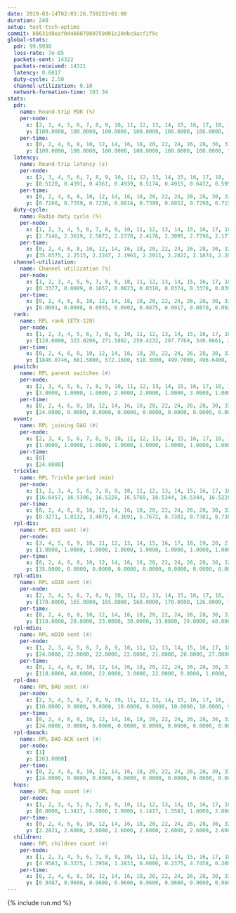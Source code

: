 ```yaml
---
date: 2019-03-14T02:03:26.759222+01:00
duration: 240
setup: test-tsch-optims
commit: 88631d8eaf0d46087989759d01c20dbc9acf1f9c
global-stats:
  pdr: 99.9930
  loss-rate: 7e-05
  packets-sent: 14322
  packets-received: 14321
  latency: 0.6617
  duty-cycle: 2.50
  channel-utilization: 0.10
  network-formation-time: 103.34
stats:
  pdr:
    name: Round-trip PDR (%)
    per-node:
      x: [2, 3, 4, 5, 6, 7, 8, 9, 10, 11, 12, 13, 14, 15, 16, 17, 18, 19, 20, 21, 22, 23, 24, 25]
      y: [100.0000, 100.0000, 100.0000, 100.0000, 100.0000, 100.0000, 100.0000, 100.0000, 100.0000, 100.0000, 100.0000, 100.0000, 100.0000, 100.0000, 100.0000, 100.0000, 100.0000, 100.0000, 100.0000, 100.0000, 100.0000, 100.0000, 99.8371, 100.0000]
    per-time:
      x: [0, 2, 4, 6, 8, 10, 12, 14, 16, 18, 20, 22, 24, 26, 28, 30, 32, 34, 36, 38, 40, 42, 44, 46, 48, 50, 52, 54, 56, 58, 60, 62, 64, 66, 68, 70, 72, 74, 76, 78, 80, 82, 84, 86, 88, 90, 92, 94, 96, 98, 100, 102, 104, 106, 108, 110, 112, 114, 116, 118, 120, 122, 124, 126, 128, 130, 132, 134, 136, 138, 140, 142, 144, 146, 148, 150, 152, 154, 156, 158, 160, 162, 164, 166, 168, 170, 172, 174, 176, 178, 180, 182, 184, 186, 188, 190, 192, 194, 196, 198, 200, 202, 204, 206, 208, 210, 212, 214, 216, 218, 220, 222, 224, 226, 228, 230, 232, 234, 236, 238, 240]
      y: [100.0000, 100.0000, 100.0000, 100.0000, 100.0000, 100.0000, 100.0000, 100.0000, 100.0000, 100.0000, 100.0000, 100.0000, 100.0000, 100.0000, 100.0000, 100.0000, 100.0000, 100.0000, 100.0000, 100.0000, 100.0000, 100.0000, 100.0000, 100.0000, 100.0000, 100.0000, 100.0000, 100.0000, 100.0000, 100.0000, 100.0000, 100.0000, 100.0000, 100.0000, 100.0000, 100.0000, 100.0000, 100.0000, 100.0000, 100.0000, 100.0000, 100.0000, 100.0000, 100.0000, 100.0000, 100.0000, 100.0000, 100.0000, 100.0000, 100.0000, 100.0000, 100.0000, 100.0000, 100.0000, 100.0000, 100.0000, 100.0000, 100.0000, 100.0000, 100.0000, 100.0000, 100.0000, 100.0000, 100.0000, 100.0000, 100.0000, 100.0000, 100.0000, 100.0000, 100.0000, 100.0000, 100.0000, 100.0000, 100.0000, 100.0000, 100.0000, 100.0000, 100.0000, 100.0000, 100.0000, 100.0000, 100.0000, 100.0000, 100.0000, 99.1667, 100.0000, 100.0000, 100.0000, 100.0000, 100.0000, 100.0000, 100.0000, 100.0000, 100.0000, 100.0000, 100.0000, 100.0000, 100.0000, 100.0000, 100.0000, 100.0000, 100.0000, 100.0000, 100.0000, 100.0000, 100.0000, 100.0000, 100.0000, 100.0000, 100.0000, 100.0000, 100.0000, 100.0000, 100.0000, 100.0000, 100.0000, 100.0000, 100.0000, 100.0000, 100.0000, null]
  latency:
    name: Round-trip latency (s)
    per-node:
      x: [2, 3, 4, 5, 6, 7, 8, 9, 10, 11, 12, 13, 14, 15, 16, 17, 18, 19, 20, 21, 22, 23, 24, 25]
      y: [0.5120, 0.4391, 0.4361, 0.4939, 0.5174, 0.4915, 0.6432, 0.5955, 0.5508, 0.6633, 0.5731, 0.6473, 0.7116, 0.6767, 0.6571, 0.6459, 0.7447, 0.7735, 0.7715, 0.8391, 0.7963, 0.9254, 0.9087, 0.8748]
    per-time:
      x: [0, 2, 4, 6, 8, 10, 12, 14, 16, 18, 20, 22, 24, 26, 28, 30, 32, 34, 36, 38, 40, 42, 44, 46, 48, 50, 52, 54, 56, 58, 60, 62, 64, 66, 68, 70, 72, 74, 76, 78, 80, 82, 84, 86, 88, 90, 92, 94, 96, 98, 100, 102, 104, 106, 108, 110, 112, 114, 116, 118, 120, 122, 124, 126, 128, 130, 132, 134, 136, 138, 140, 142, 144, 146, 148, 150, 152, 154, 156, 158, 160, 162, 164, 166, 168, 170, 172, 174, 176, 178, 180, 182, 184, 186, 188, 190, 192, 194, 196, 198, 200, 202, 204, 206, 208, 210, 212, 214, 216, 218, 220, 222, 224, 226, 228, 230, 232, 234, 236, 238, 240]
      y: [0.7260, 0.7359, 0.7238, 0.6814, 0.7399, 0.6852, 0.7290, 0.7154, 0.6984, 0.7267, 0.7248, 0.7128, 0.7495, 0.7374, 0.7190, 0.7346, 0.7019, 0.6831, 0.6971, 0.6870, 0.6728, 0.6856, 0.6778, 0.6656, 0.6299, 0.6556, 0.6472, 0.6435, 0.6793, 0.6571, 0.6568, 0.6673, 0.6596, 0.6698, 0.6734, 0.6864, 0.6911, 0.7290, 0.7284, 0.7245, 0.7480, 0.7078, 0.7188, 0.7199, 0.7174, 0.6674, 0.6364, 0.6438, 0.6225, 0.6700, 0.6856, 0.6747, 0.6712, 0.6571, 0.6524, 0.6464, 0.6567, 0.6332, 0.6326, 0.6171, 0.6346, 0.6299, 0.6436, 0.6541, 0.6483, 0.6642, 0.6277, 0.6134, 0.6375, 0.6141, 0.6220, 0.6303, 0.6071, 0.6395, 0.6593, 0.6385, 0.6243, 0.5956, 0.6168, 0.6026, 0.6349, 0.6273, 0.6290, 0.6264, 0.6672, 0.6343, 0.6419, 0.6262, 0.6611, 0.6671, 0.6747, 0.6211, 0.6562, 0.6738, 0.6634, 0.6786, 0.6678, 0.6310, 0.6530, 0.6592, 0.6483, 0.6659, 0.6550, 0.6536, 0.6521, 0.6592, 0.6273, 0.6520, 0.6521, 0.6334, 0.6016, 0.6232, 0.6196, 0.6192, 0.5943, 0.5739, 0.6263, 0.6251, 0.5944, 0.5961, null]
  duty-cycle:
    name: Radio duty cycle (%)
    per-node:
      x: [1, 2, 3, 4, 5, 6, 7, 8, 9, 10, 11, 12, 13, 14, 15, 16, 17, 18, 19, 20, 21, 22, 23, 24, 25]
      y: [2.7146, 2.3619, 2.5872, 2.2378, 2.4176, 2.3095, 2.7796, 2.1718, 2.2832, 2.2539, 2.2639, 2.3171, 2.6203, 2.3973, 2.5968, 2.4855, 2.5011, 2.5847, 2.6068, 2.6010, 2.5051, 2.6062, 2.5948, 2.5144, 2.5128]
    per-time:
      x: [0, 2, 4, 6, 8, 10, 12, 14, 16, 18, 20, 22, 24, 26, 28, 30, 32, 34, 36, 38, 40, 42, 44, 46, 48, 50, 52, 54, 56, 58, 60, 62, 64, 66, 68, 70, 72, 74, 76, 78, 80, 82, 84, 86, 88, 90, 92, 94, 96, 98, 100, 102, 104, 106, 108, 110, 112, 114, 116, 118, 120, 122, 124, 126, 128, 130, 132, 134, 136, 138, 140, 142, 144, 146, 148, 150, 152, 154, 156, 158, 160, 162, 164, 166, 168, 170, 172, 174, 176, 178, 180, 182, 184, 186, 188, 190, 192, 194, 196, 198, 200, 202, 204, 206, 208, 210, 212, 214, 216, 218, 220, 222, 224, 226, 228, 230, 232, 234, 236, 238, 240]
      y: [35.6575, 2.2515, 2.2247, 2.1961, 2.2011, 2.2022, 2.1874, 2.2085, 2.2175, 2.2021, 2.2085, 2.2113, 2.2103, 2.2208, 2.2621, 2.2305, 2.2219, 2.1988, 2.1896, 2.2021, 2.1875, 2.1743, 2.1873, 2.1862, 2.1872, 2.1659, 2.1760, 2.1706, 2.1801, 2.2021, 2.1930, 2.1786, 2.1860, 2.1836, 2.1818, 2.1857, 2.1903, 2.2116, 2.2139, 2.2132, 2.2075, 2.2123, 2.2193, 2.2104, 2.2132, 2.2103, 2.1848, 2.1774, 2.1791, 2.1820, 2.1950, 2.1997, 2.2180, 2.1913, 2.1948, 2.2067, 2.2189, 2.6890, 2.5192, 2.4769, 2.1896, 2.1905, 2.1727, 2.1819, 2.1937, 2.1850, 2.2050, 2.1917, 2.1629, 2.1788, 2.1701, 2.1749, 2.1857, 2.1713, 2.1974, 2.2045, 2.1928, 2.1691, 2.1775, 2.1604, 2.1663, 2.1846, 2.1622, 2.1738, 2.1815, 2.2212, 2.2033, 2.2063, 2.2028, 2.2550, 2.2064, 2.2070, 2.1863, 2.2288, 2.2162, 2.2156, 2.2377, 2.1954, 2.1907, 2.2158, 2.2139, 2.2049, 2.2128, 2.2078, 2.2233, 2.2165, 2.1955, 2.2189, 2.1943, 2.2271, 2.2084, 2.1805, 2.1966, 2.2024, 2.2023, 2.1589, 2.1778, 2.1725, 2.1935, 2.1666, null]
  channel-utilization:
    name: Channel utilization (%)
    per-node:
      x: [1, 2, 3, 4, 5, 6, 7, 8, 9, 10, 11, 12, 13, 14, 15, 16, 17, 18, 19, 20, 21, 22, 23, 24, 25]
      y: [0.3377, 0.0889, 0.1657, 0.0823, 0.0310, 0.0374, 0.3378, 0.0399, 0.0362, 0.0575, 0.0331, 0.0310, 0.1341, 0.0302, 0.2067, 0.0698, 0.1045, 0.0915, 0.0403, 0.0583, 0.0502, 0.0408, 0.0308, 0.0341, 0.0303]
    per-time:
      x: [0, 2, 4, 6, 8, 10, 12, 14, 16, 18, 20, 22, 24, 26, 28, 30, 32, 34, 36, 38, 40, 42, 44, 46, 48, 50, 52, 54, 56, 58, 60, 62, 64, 66, 68, 70, 72, 74, 76, 78, 80, 82, 84, 86, 88, 90, 92, 94, 96, 98, 100, 102, 104, 106, 108, 110, 112, 114, 116, 118, 120, 122, 124, 126, 128, 130, 132, 134, 136, 138, 140, 142, 144, 146, 148, 150, 152, 154, 156, 158, 160, 162, 164, 166, 168, 170, 172, 174, 176, 178, 180, 182, 184, 186, 188, 190, 192, 194, 196, 198, 200, 202, 204, 206, 208, 210, 212, 214, 216, 218, 220, 222, 224, 226, 228, 230, 232, 234, 236, 238, 240]
      y: [0.0691, 0.0998, 0.0935, 0.0902, 0.0875, 0.0917, 0.0870, 0.0927, 0.0933, 0.0919, 0.0931, 0.0951, 0.0946, 0.0998, 0.1103, 0.1005, 0.0971, 0.0890, 0.0881, 0.0936, 0.0877, 0.0848, 0.0875, 0.0875, 0.0872, 0.0809, 0.0846, 0.0815, 0.0874, 0.0942, 0.0907, 0.0837, 0.0872, 0.0862, 0.0848, 0.0887, 0.0879, 0.0968, 0.0970, 0.0946, 0.0936, 0.0947, 0.0950, 0.0947, 0.0955, 0.0966, 0.0872, 0.0844, 0.0836, 0.0841, 0.0863, 0.0884, 0.0940, 0.0864, 0.0873, 0.0919, 0.0949, 0.2041, 0.0993, 0.0803, 0.0812, 0.0843, 0.0801, 0.0841, 0.0872, 0.0841, 0.0889, 0.0842, 0.0774, 0.0829, 0.0792, 0.0808, 0.0864, 0.0808, 0.0862, 0.0866, 0.0823, 0.0753, 0.0793, 0.0757, 0.0767, 0.0822, 0.0745, 0.0812, 0.0837, 0.0958, 0.0877, 0.0902, 0.0892, 0.1066, 0.0896, 0.0882, 0.0810, 0.0939, 0.0906, 0.0900, 0.0972, 0.0819, 0.0838, 0.0948, 0.0939, 0.0875, 0.0910, 0.0892, 0.0950, 0.0922, 0.0858, 0.0960, 0.0851, 0.0920, 0.0859, 0.0786, 0.0830, 0.0842, 0.0854, 0.0726, 0.0799, 0.0761, 0.0812, 0.0729, null]
  rank:
    name: RPL rank (ETX-128)
    per-node:
      x: [1, 2, 3, 4, 5, 6, 7, 8, 9, 10, 11, 12, 13, 14, 15, 16, 17, 18, 19, 20, 21, 22, 23, 24, 25]
      y: [128.0000, 323.0206, 271.5892, 259.4232, 297.7769, 340.0661, 274.5394, 443.6584, 449.7925, 406.4587, 595.7500, 429.7025, 407.1866, 575.9558, 508.5480, 812.4669, 472.5000, 594.1815, 628.8862, 640.9878, 698.9881, 682.1301, 787.5221, 756.2735, 790.2920]
    per-time:
      x: [0, 2, 4, 6, 8, 10, 12, 14, 16, 18, 20, 22, 24, 26, 28, 30, 32, 34, 36, 38, 40, 42, 44, 46, 48, 50, 52, 54, 56, 58, 60, 62, 64, 66, 68, 70, 72, 74, 76, 78, 80, 82, 84, 86, 88, 90, 92, 94, 96, 98, 100, 102, 104, 106, 108, 110, 112, 114, 116, 118, 120, 122, 124, 126, 128, 130, 132, 134, 136, 138, 140, 142, 144, 146, 148, 150, 152, 154, 156, 158, 160, 162, 164, 166, 168, 170, 172, 174, 176, 178, 180, 182, 184, 186, 188, 190, 192, 194, 196, 198, 200, 202, 204, 206, 208, 210, 212, 214, 216, 218, 220, 222, 224, 226, 228, 230, 232, 234, 236, 238, 240]
      y: [1846.0746, 681.5800, 572.1600, 518.3800, 499.7000, 496.6400, 554.3000, 568.3000, 521.3200, 560.8627, 530.0600, 535.9804, 524.2400, 538.9800, 594.0588, 632.1800, 630.3922, 600.7000, 594.6923, 585.8077, 561.9412, 552.4200, 544.1154, 518.2549, 515.7843, 506.8000, 504.4600, 504.0000, 512.4200, 520.2453, 520.9423, 511.1176, 499.2600, 507.4000, 507.9600, 510.0980, 497.2500, 487.6296, 467.6346, 465.1200, 462.6800, 459.2157, 482.1600, 512.0200, 560.0800, 564.0189, 550.3654, 552.4074, 524.0577, 484.1373, 494.3137, 522.2600, 508.5385, 501.4600, 504.9020, 511.6481, 501.1346, 420.3771, 401.0549, 408.1622, 443.5570, 466.0588, 454.4000, 458.5400, 466.5192, 472.4600, 489.9800, 459.1923, 451.1200, 453.4200, 459.6000, 461.9200, 465.1000, 458.2453, 455.6981, 447.7000, 444.2157, 460.8800, 460.8000, 449.1600, 447.5192, 447.0600, 441.9623, 443.5600, 459.0000, 484.4600, 483.7600, 487.9615, 481.8077, 479.5556, 454.2745, 449.0000, 443.1800, 437.0000, 437.1600, 435.1800, 432.2600, 432.0200, 434.0000, 428.6400, 432.8800, 428.1400, 425.7200, 426.3200, 472.5098, 475.6400, 475.8200, 477.5490, 477.1600, 484.0351, 466.0200, 467.4000, 460.7200, 455.2200, 461.0000, 447.9804, 447.4000, 446.7843, 441.7600, 439.8200, 402.0000]
  pswitch:
    name: RPL parent switches (#)
    per-node:
      x: [2, 3, 4, 5, 6, 7, 8, 9, 10, 11, 12, 13, 14, 15, 16, 17, 18, 19, 20, 21, 22, 23, 24, 25]
      y: [3.0000, 1.0000, 1.0000, 2.0000, 2.0000, 1.0000, 3.0000, 1.0000, 2.0000, 8.0000, 2.0000, 6.0000, 9.0000, 10.0000, 2.0000, 2.0000, 8.0000, 7.0000, 7.0000, 13.0000, 7.0000, 10.0000, 6.0000, 11.0000]
    per-time:
      x: [0, 2, 4, 6, 8, 10, 12, 14, 16, 18, 20, 22, 24, 26, 28, 30, 32, 34, 36, 38, 40, 42, 44, 46, 48, 50, 52, 54, 56, 58, 60, 62, 64, 66, 68, 70, 72, 74, 76, 78, 80, 82, 84, 86, 88, 90, 92, 94, 96, 98, 100, 102, 104, 106, 108, 110, 112, 114, 116, 118, 120, 122, 124, 126, 128, 130, 132, 134, 136, 138, 140, 142, 144, 146, 148, 150, 152, 154, 156, 158, 160, 162, 164, 166, 168, 170, 172, 174, 176, 178, 180, 182, 184, 186, 188, 190, 192, 194, 196, 198, 200, 202, 204, 206, 208, 210, 212, 214, 216, 218, 220, 222, 224, 226, 228, 230, 232, 234]
      y: [24.0000, 0.0000, 0.0000, 0.0000, 0.0000, 0.0000, 0.0000, 0.0000, 0.0000, 1.0000, 0.0000, 1.0000, 0.0000, 0.0000, 1.0000, 0.0000, 1.0000, 0.0000, 2.0000, 2.0000, 1.0000, 0.0000, 2.0000, 1.0000, 1.0000, 0.0000, 0.0000, 0.0000, 0.0000, 3.0000, 2.0000, 1.0000, 0.0000, 0.0000, 0.0000, 1.0000, 2.0000, 4.0000, 2.0000, 0.0000, 0.0000, 1.0000, 0.0000, 0.0000, 0.0000, 3.0000, 2.0000, 4.0000, 2.0000, 1.0000, 1.0000, 0.0000, 2.0000, 0.0000, 1.0000, 4.0000, 2.0000, 3.0000, 0.0000, 0.0000, 2.0000, 1.0000, 0.0000, 0.0000, 2.0000, 0.0000, 0.0000, 2.0000, 0.0000, 0.0000, 0.0000, 0.0000, 0.0000, 3.0000, 3.0000, 0.0000, 1.0000, 0.0000, 0.0000, 0.0000, 2.0000, 0.0000, 3.0000, 0.0000, 1.0000, 0.0000, 0.0000, 2.0000, 2.0000, 4.0000, 1.0000, 1.0000, 0.0000, 1.0000, 0.0000, 0.0000, 0.0000, 0.0000, 2.0000, 0.0000, 0.0000, 0.0000, 0.0000, 0.0000, 1.0000, 0.0000, 0.0000, 1.0000, 0.0000, 7.0000, 0.0000, 0.0000, 0.0000, 0.0000, 2.0000, 1.0000, 0.0000, 1.0000]
  event:
    name: RPL joining DAG (#)
    per-node:
      x: [2, 3, 4, 5, 6, 7, 8, 9, 10, 11, 12, 13, 14, 15, 16, 17, 18, 19, 20, 21, 22, 23, 24, 25]
      y: [1.0000, 1.0000, 1.0000, 1.0000, 1.0000, 1.0000, 1.0000, 1.0000, 1.0000, 1.0000, 1.0000, 1.0000, 1.0000, 1.0000, 1.0000, 1.0000, 1.0000, 1.0000, 1.0000, 1.0000, 1.0000, 1.0000, 1.0000, 1.0000]
    per-time:
      x: [0]
      y: [24.0000]
  trickle:
    name: RPL Trickle period (min)
    per-node:
      x: [1, 2, 3, 4, 5, 6, 7, 8, 9, 10, 11, 12, 13, 14, 15, 16, 17, 18, 19, 20, 21, 22, 23, 24, 25]
      y: [16.6457, 16.5306, 16.5228, 16.5769, 16.5344, 16.5344, 16.5228, 16.5832, 16.5299, 16.5344, 16.5571, 16.5270, 17.3379, 16.5359, 16.5396, 16.5267, 16.5267, 16.5497, 16.5952, 16.5952, 16.6162, 15.6600, 16.5696, 16.5905, 16.5732]
    per-time:
      x: [0, 2, 4, 6, 8, 10, 12, 14, 16, 18, 20, 22, 24, 26, 28, 30, 32, 34, 36, 38, 40, 42, 44, 46, 48, 50, 52, 54, 56, 58, 60, 62, 64, 66, 68, 70, 72, 74, 76, 78, 80, 82, 84, 86, 88, 90, 92, 94, 96, 98, 100, 102, 104, 106, 108, 110, 112, 114, 116, 118, 120, 122, 124, 126, 128, 130, 132, 134, 136, 138, 140, 142, 144, 146, 148, 150, 152, 154, 156, 158, 160, 162, 164, 166, 168, 170, 172, 174, 176, 178, 180, 182, 184, 186, 188, 190, 192, 194, 196, 198, 200, 202, 204, 206, 208, 210, 212, 214, 216, 218, 220, 222, 224, 226, 228, 230, 232, 234, 236, 238, 240]
      y: [0.3271, 1.8132, 3.4079, 4.3691, 5.7672, 8.7381, 8.7381, 8.7381, 9.2624, 16.1190, 16.8428, 16.9194, 16.9520, 17.0394, 17.1336, 17.1267, 17.1336, 17.1267, 17.4763, 17.4763, 17.4763, 17.4763, 17.4763, 17.4763, 17.4763, 17.4763, 17.4763, 17.4763, 17.4763, 17.4763, 17.4763, 17.4763, 17.4763, 17.4763, 17.4763, 17.4763, 17.4763, 17.4763, 17.4763, 17.4763, 17.4763, 17.4763, 17.4763, 17.4763, 17.4763, 17.4763, 17.4763, 17.4763, 17.4763, 17.4763, 17.4763, 17.4763, 17.4763, 17.4763, 17.4763, 17.4763, 17.4763, 17.4763, 17.4763, 17.4763, 17.4763, 17.4763, 17.4763, 17.4763, 17.4763, 17.4763, 17.4763, 17.4763, 17.4763, 17.4763, 17.4763, 17.4763, 17.4763, 17.4763, 17.4763, 17.4763, 17.4763, 17.4763, 17.4763, 17.4763, 17.4763, 17.4763, 17.4763, 17.4763, 17.4763, 17.4763, 17.4763, 17.4763, 17.4763, 17.4763, 17.4763, 17.4763, 17.4763, 17.4763, 17.4763, 17.4763, 17.4763, 17.4763, 17.4763, 17.4763, 17.4763, 17.4763, 17.4763, 17.4763, 17.4763, 17.4763, 17.4763, 17.4763, 17.4763, 17.4763, 17.4763, 17.4763, 17.4763, 17.4763, 17.4763, 17.4763, 17.4763, 17.4763, 17.4763, 17.4763, 17.4763]
  rpl-dis:
    name: RPL DIS sent (#)
    per-node:
      x: [3, 4, 5, 6, 9, 10, 11, 12, 13, 14, 15, 16, 17, 18, 19, 20, 21, 22, 23, 24, 25]
      y: [1.0000, 1.0000, 1.0000, 1.0000, 1.0000, 1.0000, 1.0000, 1.0000, 4.0000, 1.0000, 1.0000, 2.0000, 2.0000, 1.0000, 2.0000, 3.0000, 3.0000, 3.0000, 3.0000, 2.0000, 3.0000]
    per-time:
      x: [0, 2, 4, 6, 8, 10, 12, 14, 16, 18, 20, 22, 24, 26, 28, 30, 32, 34, 36, 38, 40, 42, 44, 46, 48, 50, 52, 54, 56, 58, 60, 62, 64, 66, 68, 70, 72, 74, 76, 78, 80, 82, 84, 86, 88, 90, 92, 94, 96, 98, 100, 102, 104, 106, 108, 110, 112, 114, 116, 118]
      y: [35.0000, 0.0000, 0.0000, 0.0000, 0.0000, 0.0000, 0.0000, 0.0000, 0.0000, 0.0000, 0.0000, 0.0000, 0.0000, 0.0000, 0.0000, 0.0000, 0.0000, 0.0000, 0.0000, 0.0000, 0.0000, 0.0000, 0.0000, 0.0000, 0.0000, 0.0000, 0.0000, 0.0000, 0.0000, 0.0000, 0.0000, 0.0000, 0.0000, 0.0000, 0.0000, 0.0000, 0.0000, 0.0000, 0.0000, 0.0000, 0.0000, 0.0000, 0.0000, 0.0000, 0.0000, 0.0000, 0.0000, 0.0000, 0.0000, 0.0000, 0.0000, 0.0000, 0.0000, 0.0000, 0.0000, 0.0000, 0.0000, 0.0000, 2.0000, 1.0000]
  rpl-udio:
    name: RPL uDIO sent (#)
    per-node:
      x: [2, 3, 4, 5, 6, 7, 8, 9, 10, 11, 12, 13, 14, 15, 16, 17, 18, 19, 20, 21, 22, 23, 24, 25]
      y: [170.0000, 165.0000, 165.0000, 168.0000, 170.0000, 126.0000, 167.0000, 162.0000, 167.0000, 171.0000, 165.0000, 186.0000, 169.0000, 165.0000, 167.0000, 165.0000, 163.0000, 168.0000, 175.0000, 168.0000, 164.0000, 172.0000, 168.0000, 165.0000]
    per-time:
      x: [0, 2, 4, 6, 8, 10, 12, 14, 16, 18, 20, 22, 24, 26, 28, 30, 32, 34, 36, 38, 40, 42, 44, 46, 48, 50, 52, 54, 56, 58, 60, 62, 64, 66, 68, 70, 72, 74, 76, 78, 80, 82, 84, 86, 88, 90, 92, 94, 96, 98, 100, 102, 104, 106, 108, 110, 112, 114, 116, 118, 120, 122, 124, 126, 128, 130, 132, 134, 136, 138, 140, 142, 144, 146, 148, 150, 152, 154, 156, 158, 160, 162, 164, 166, 168, 170, 172, 174, 176, 178, 180, 182, 184, 186, 188, 190, 192, 194, 196, 198, 200, 202, 204, 206, 208, 210, 212, 214, 216, 218, 220, 222, 224, 226, 228, 230, 232, 234, 236, 238, 240]
      y: [110.0000, 28.0000, 33.0000, 30.0000, 33.0000, 29.0000, 40.0000, 34.0000, 27.0000, 33.0000, 31.0000, 32.0000, 31.0000, 35.0000, 39.0000, 33.0000, 34.0000, 32.0000, 37.0000, 27.0000, 34.0000, 30.0000, 38.0000, 31.0000, 27.0000, 31.0000, 31.0000, 32.0000, 34.0000, 35.0000, 42.0000, 34.0000, 38.0000, 33.0000, 29.0000, 32.0000, 32.0000, 34.0000, 31.0000, 34.0000, 32.0000, 34.0000, 30.0000, 36.0000, 37.0000, 32.0000, 33.0000, 33.0000, 29.0000, 30.0000, 33.0000, 29.0000, 31.0000, 34.0000, 33.0000, 34.0000, 29.0000, 49.0000, 35.0000, 32.0000, 32.0000, 33.0000, 29.0000, 27.0000, 31.0000, 34.0000, 31.0000, 39.0000, 33.0000, 33.0000, 31.0000, 32.0000, 31.0000, 30.0000, 28.0000, 34.0000, 33.0000, 34.0000, 33.0000, 28.0000, 30.0000, 32.0000, 33.0000, 38.0000, 32.0000, 36.0000, 31.0000, 29.0000, 25.0000, 37.0000, 37.0000, 35.0000, 34.0000, 31.0000, 30.0000, 28.0000, 37.0000, 30.0000, 36.0000, 29.0000, 34.0000, 32.0000, 29.0000, 30.0000, 37.0000, 31.0000, 32.0000, 33.0000, 31.0000, 35.0000, 29.0000, 33.0000, 33.0000, 33.0000, 34.0000, 31.0000, 30.0000, 31.0000, 34.0000, 30.0000, 8.0000]
  rpl-mdio:
    name: RPL mDIO sent (#)
    per-node:
      x: [1, 2, 3, 4, 5, 6, 7, 8, 9, 10, 11, 12, 13, 14, 15, 16, 17, 18, 19, 20, 21, 22, 23, 24, 25]
      y: [24.0000, 22.0000, 22.0000, 22.0000, 21.0000, 20.0000, 27.0000, 21.0000, 21.0000, 21.0000, 20.0000, 23.0000, 25.0000, 22.0000, 25.0000, 21.0000, 21.0000, 21.0000, 21.0000, 20.0000, 21.0000, 29.0000, 20.0000, 20.0000, 21.0000]
    per-time:
      x: [0, 2, 4, 6, 8, 10, 12, 14, 16, 18, 20, 22, 24, 26, 28, 30, 32, 34, 36, 38, 40, 42, 44, 46, 48, 50, 52, 54, 56, 58, 60, 62, 64, 66, 68, 70, 72, 74, 76, 78, 80, 82, 84, 86, 88, 90, 92, 94, 96, 98, 100, 102, 104, 106, 108, 110, 112, 114, 116, 118, 120, 122, 124, 126, 128, 130, 132, 134, 136, 138, 140, 142, 144, 146, 148, 150, 152, 154, 156, 158, 160, 162, 164, 166, 168, 170, 172, 174, 176, 178, 180, 182, 184, 186, 188, 190, 192, 194, 196, 198, 200, 202, 204, 206, 208, 210, 212, 214, 216, 218, 220, 222, 224, 226, 228, 230, 232, 234, 236, 238, 240]
      y: [118.0000, 40.0000, 22.0000, 3.0000, 22.0000, 0.0000, 1.0000, 9.0000, 14.0000, 6.0000, 1.0000, 1.0000, 0.0000, 2.0000, 4.0000, 5.0000, 7.0000, 8.0000, 0.0000, 0.0000, 0.0000, 0.0000, 4.0000, 5.0000, 9.0000, 5.0000, 2.0000, 0.0000, 0.0000, 0.0000, 0.0000, 5.0000, 10.0000, 4.0000, 6.0000, 0.0000, 0.0000, 0.0000, 0.0000, 1.0000, 6.0000, 7.0000, 7.0000, 3.0000, 1.0000, 0.0000, 0.0000, 0.0000, 4.0000, 6.0000, 4.0000, 3.0000, 8.0000, 0.0000, 0.0000, 0.0000, 0.0000, 7.0000, 3.0000, 4.0000, 7.0000, 4.0000, 0.0000, 0.0000, 0.0000, 1.0000, 7.0000, 8.0000, 1.0000, 6.0000, 2.0000, 0.0000, 0.0000, 0.0000, 1.0000, 6.0000, 7.0000, 6.0000, 4.0000, 1.0000, 0.0000, 0.0000, 0.0000, 7.0000, 4.0000, 5.0000, 7.0000, 2.0000, 0.0000, 0.0000, 0.0000, 0.0000, 7.0000, 6.0000, 6.0000, 4.0000, 2.0000, 0.0000, 0.0000, 0.0000, 0.0000, 7.0000, 7.0000, 4.0000, 6.0000, 1.0000, 0.0000, 0.0000, 0.0000, 1.0000, 8.0000, 6.0000, 5.0000, 5.0000, 0.0000, 0.0000, 0.0000, 0.0000, 5.0000, 7.0000, 1.0000]
  rpl-dao:
    name: RPL DAO sent (#)
    per-node:
      x: [2, 3, 4, 5, 6, 7, 8, 9, 10, 11, 12, 13, 14, 15, 16, 17, 18, 19, 20, 21, 22, 23, 24, 25]
      y: [10.0000, 9.0000, 9.0000, 10.0000, 9.0000, 10.0000, 10.0000, 9.0000, 10.0000, 12.0000, 10.0000, 12.0000, 12.0000, 14.0000, 10.0000, 9.0000, 13.0000, 12.0000, 12.0000, 15.0000, 10.0000, 14.0000, 10.0000, 12.0000]
    per-time:
      x: [0, 2, 4, 6, 8, 10, 12, 14, 16, 18, 20, 22, 24, 26, 28, 30, 32, 34, 36, 38, 40, 42, 44, 46, 48, 50, 52, 54, 56, 58, 60, 62, 64, 66, 68, 70, 72, 74, 76, 78, 80, 82, 84, 86, 88, 90, 92, 94, 96, 98, 100, 102, 104, 106, 108, 110, 112, 114, 116, 118, 120, 122, 124, 126, 128, 130, 132, 134, 136, 138, 140, 142, 144, 146, 148, 150, 152, 154, 156, 158, 160, 162, 164, 166, 168, 170, 172, 174, 176, 178, 180, 182, 184, 186, 188, 190, 192, 194, 196, 198, 200, 202, 204, 206, 208, 210, 212, 214, 216, 218, 220, 222, 224, 226, 228, 230, 232, 234, 236, 238, 240]
      y: [24.0000, 0.0000, 0.0000, 0.0000, 0.0000, 0.0000, 0.0000, 0.0000, 0.0000, 1.0000, 0.0000, 1.0000, 0.0000, 0.0000, 21.0000, 1.0000, 1.0000, 0.0000, 2.0000, 2.0000, 1.0000, 0.0000, 2.0000, 1.0000, 1.0000, 0.0000, 0.0000, 0.0000, 11.0000, 7.0000, 2.0000, 2.0000, 1.0000, 1.0000, 0.0000, 1.0000, 3.0000, 5.0000, 3.0000, 0.0000, 0.0000, 1.0000, 6.0000, 3.0000, 1.0000, 6.0000, 2.0000, 3.0000, 2.0000, 1.0000, 2.0000, 0.0000, 3.0000, 0.0000, 1.0000, 5.0000, 3.0000, 9.0000, 0.0000, 1.0000, 3.0000, 2.0000, 1.0000, 0.0000, 3.0000, 0.0000, 2.0000, 2.0000, 0.0000, 2.0000, 1.0000, 7.0000, 0.0000, 4.0000, 4.0000, 2.0000, 2.0000, 1.0000, 2.0000, 0.0000, 2.0000, 3.0000, 3.0000, 1.0000, 1.0000, 4.0000, 1.0000, 3.0000, 4.0000, 4.0000, 2.0000, 2.0000, 0.0000, 2.0000, 0.0000, 4.0000, 1.0000, 0.0000, 3.0000, 3.0000, 1.0000, 1.0000, 3.0000, 2.0000, 3.0000, 2.0000, 0.0000, 3.0000, 0.0000, 8.0000, 1.0000, 0.0000, 1.0000, 1.0000, 5.0000, 1.0000, 2.0000, 2.0000, 0.0000, 1.0000, 2.0000]
  rpl-daoack:
    name: RPL DAO-ACK sent (#)
    per-node:
      x: [1]
      y: [263.0000]
    per-time:
      x: [0, 2, 4, 6, 8, 10, 12, 14, 16, 18, 20, 22, 24, 26, 28, 30, 32, 34, 36, 38, 40, 42, 44, 46, 48, 50, 52, 54, 56, 58, 60, 62, 64, 66, 68, 70, 72, 74, 76, 78, 80, 82, 84, 86, 88, 90, 92, 94, 96, 98, 100, 102, 104, 106, 108, 110, 112, 114, 116, 118, 120, 122, 124, 126, 128, 130, 132, 134, 136, 138, 140, 142, 144, 146, 148, 150, 152, 154, 156, 158, 160, 162, 164, 166, 168, 170, 172, 174, 176, 178, 180, 182, 184, 186, 188, 190, 192, 194, 196, 198, 200, 202, 204, 206, 208, 210, 212, 214, 216, 218, 220, 222, 224, 226, 228, 230, 232, 234, 236, 238, 240]
      y: [24.0000, 0.0000, 0.0000, 0.0000, 0.0000, 0.0000, 0.0000, 0.0000, 0.0000, 1.0000, 0.0000, 1.0000, 0.0000, 0.0000, 21.0000, 1.0000, 1.0000, 0.0000, 2.0000, 2.0000, 1.0000, 0.0000, 2.0000, 1.0000, 1.0000, 0.0000, 0.0000, 0.0000, 11.0000, 7.0000, 2.0000, 2.0000, 1.0000, 1.0000, 0.0000, 1.0000, 3.0000, 5.0000, 3.0000, 0.0000, 0.0000, 1.0000, 6.0000, 3.0000, 1.0000, 6.0000, 2.0000, 3.0000, 2.0000, 1.0000, 2.0000, 0.0000, 3.0000, 0.0000, 1.0000, 5.0000, 3.0000, 9.0000, 0.0000, 1.0000, 3.0000, 2.0000, 1.0000, 0.0000, 3.0000, 0.0000, 2.0000, 2.0000, 0.0000, 2.0000, 1.0000, 7.0000, 0.0000, 4.0000, 4.0000, 2.0000, 2.0000, 1.0000, 2.0000, 0.0000, 2.0000, 3.0000, 3.0000, 1.0000, 1.0000, 4.0000, 1.0000, 3.0000, 4.0000, 4.0000, 2.0000, 2.0000, 0.0000, 2.0000, 0.0000, 4.0000, 1.0000, 0.0000, 3.0000, 3.0000, 1.0000, 1.0000, 3.0000, 2.0000, 3.0000, 2.0000, 0.0000, 3.0000, 0.0000, 8.0000, 1.0000, 0.0000, 1.0000, 1.0000, 5.0000, 1.0000, 2.0000, 2.0000, 0.0000, 1.0000, 2.0000]
  hops:
    name: RPL hop count (#)
    per-node:
      x: [1, 2, 3, 4, 5, 6, 7, 8, 9, 10, 11, 12, 13, 14, 15, 16, 17, 18, 19, 20, 21, 22, 23, 24, 25]
      y: [0.0000, 1.3417, 1.0000, 1.0000, 1.1417, 1.5583, 1.0000, 2.0000, 2.0000, 2.0000, 3.0083, 2.0000, 2.0667, 3.0418, 2.3708, 2.4017, 2.1967, 3.0795, 3.4644, 3.4644, 3.8661, 3.6151, 4.4812, 4.2762, 4.4226]
    per-time:
      x: [0, 2, 4, 6, 8, 10, 12, 14, 16, 18, 20, 22, 24, 26, 28, 30, 32, 34, 36, 38, 40, 42, 44, 46, 48, 50, 52, 54, 56, 58, 60, 62, 64, 66, 68, 70, 72, 74, 76, 78, 80, 82, 84, 86, 88, 90, 92, 94, 96, 98, 100, 102, 104, 106, 108, 110, 112, 114, 116, 118, 120, 122, 124, 126, 128, 130, 132, 134, 136, 138, 140, 142, 144, 146, 148, 150, 152, 154, 156, 158, 160, 162, 164, 166, 168, 170, 172, 174, 176, 178, 180, 182, 184, 186, 188, 190, 192, 194, 196, 198, 200, 202, 204, 206, 208, 210, 212, 214, 216, 218, 220, 222, 224, 226, 228, 230, 232, 234, 236, 238]
      y: [2.2821, 2.6000, 2.6000, 2.6000, 2.6000, 2.6000, 2.6000, 2.6000, 2.6000, 2.6400, 2.6800, 2.6800, 2.6800, 2.6800, 2.6800, 2.6800, 2.6800, 2.6400, 2.6000, 2.5800, 2.5400, 2.5200, 2.5200, 2.4800, 2.4000, 2.4000, 2.4000, 2.4000, 2.4000, 2.3800, 2.3800, 2.3600, 2.3600, 2.3600, 2.3600, 2.3600, 2.4200, 2.6000, 2.7000, 2.6800, 2.6800, 2.6400, 2.6400, 2.6400, 2.6400, 2.4800, 2.2800, 2.3000, 2.3000, 2.2800, 2.4400, 2.6000, 2.4800, 2.4800, 2.4800, 2.4800, 2.3200, 2.3200, 2.3200, 2.3200, 2.3000, 2.2800, 2.2800, 2.2800, 2.2800, 2.2800, 2.2800, 2.2400, 2.2400, 2.2400, 2.2400, 2.2400, 2.2400, 2.2400, 2.2200, 2.2000, 2.2000, 2.2000, 2.2000, 2.2000, 2.2000, 2.2000, 2.2000, 2.2000, 2.2000, 2.4400, 2.4400, 2.4800, 2.5200, 2.3600, 2.5200, 2.5200, 2.5200, 2.5200, 2.5200, 2.5200, 2.5200, 2.5200, 2.5200, 2.5200, 2.5200, 2.5200, 2.5200, 2.5200, 2.5200, 2.5200, 2.5200, 2.5200, 2.5200, 2.3200, 2.2800, 2.2800, 2.2800, 2.2800, 2.2800, 2.2800, 2.2800, 2.2800, 2.2800, 2.2800]
  children:
    name: RPL children count (#)
    per-node:
      x: [1, 2, 3, 4, 5, 6, 7, 8, 9, 10, 11, 12, 13, 14, 15, 16, 17, 18, 19, 20, 21, 22, 23, 24, 25]
      y: [4.9583, 0.3375, 1.3958, 1.2833, 0.0000, 0.2375, 4.7458, 0.2000, 0.1083, 0.8625, 0.0000, 0.0000, 1.5625, 0.0000, 2.8750, 0.8285, 0.8452, 1.6151, 0.2971, 0.8243, 0.6485, 0.2762, 0.0000, 0.0753, 0.0000]
    per-time:
      x: [0, 2, 4, 6, 8, 10, 12, 14, 16, 18, 20, 22, 24, 26, 28, 30, 32, 34, 36, 38, 40, 42, 44, 46, 48, 50, 52, 54, 56, 58, 60, 62, 64, 66, 68, 70, 72, 74, 76, 78, 80, 82, 84, 86, 88, 90, 92, 94, 96, 98, 100, 102, 104, 106, 108, 110, 112, 114, 116, 118, 120, 122, 124, 126, 128, 130, 132, 134, 136, 138, 140, 142, 144, 146, 148, 150, 152, 154, 156, 158, 160, 162, 164, 166, 168, 170, 172, 174, 176, 178, 180, 182, 184, 186, 188, 190, 192, 194, 196, 198, 200, 202, 204, 206, 208, 210, 212, 214, 216, 218, 220, 222, 224, 226, 228, 230, 232, 234, 236, 238]
      y: [0.9487, 0.9600, 0.9600, 0.9600, 0.9600, 0.9600, 0.9600, 0.9600, 0.9600, 0.9600, 0.9600, 0.9600, 0.9600, 0.9600, 0.9600, 0.9600, 0.9600, 0.9600, 0.9600, 0.9600, 0.9600, 0.9600, 0.9600, 0.9600, 0.9600, 0.9600, 0.9600, 0.9600, 0.9600, 0.9600, 0.9600, 0.9600, 0.9600, 0.9600, 0.9600, 0.9600, 0.9600, 0.9600, 0.9600, 0.9600, 0.9600, 0.9600, 0.9600, 0.9600, 0.9600, 0.9600, 0.9600, 0.9600, 0.9600, 0.9600, 0.9600, 0.9600, 0.9600, 0.9600, 0.9600, 0.9600, 0.9600, 0.9600, 0.9600, 0.9600, 0.9600, 0.9600, 0.9600, 0.9600, 0.9600, 0.9600, 0.9600, 0.9600, 0.9600, 0.9600, 0.9600, 0.9600, 0.9600, 0.9600, 0.9600, 0.9600, 0.9600, 0.9600, 0.9600, 0.9600, 0.9600, 0.9600, 0.9600, 0.9600, 0.9600, 0.9600, 0.9600, 0.9600, 0.9600, 0.9600, 0.9600, 0.9600, 0.9600, 0.9600, 0.9600, 0.9600, 0.9600, 0.9600, 0.9600, 0.9600, 0.9600, 0.9600, 0.9600, 0.9600, 0.9600, 0.9600, 0.9600, 0.9600, 0.9600, 0.9600, 0.9600, 0.9600, 0.9600, 0.9600, 0.9600, 0.9600, 0.9600, 0.9600, 0.9600, 0.9600]
---
```


{% include run.md %}
